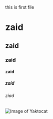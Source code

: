 this is first file 
# zaid 
## zaid 
### zaid
#### zaid 
##### zaid
###### ziad
![Image of Yaktocat](https://octodex.github.com/images/yaktocat.png)
